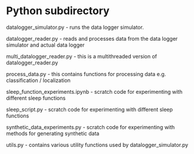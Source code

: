 # Python subdirectory


datalogger_simulator.py	           - runs the data logger simulator.

datalogger_reader.py               - reads and processes data from the data logger simulator and actual data logger

multi_datalogger_reader.py         - this is a multithreaded version of datalogger_reader.py 

process_data.py                    - this contains functions for processing data e.g. classification / localization

sleep_function_experiments.ipynb   - scratch code for experimenting with different sleep functions 

sleep_script.py                    - scratch code for experimenting with different sleep functions

synthetic_data_experiments.py      - scratch code for experimenting with methods for generating synthetic data 

utils.py                           - contains various utility functions used by datalogger_simulator.py
